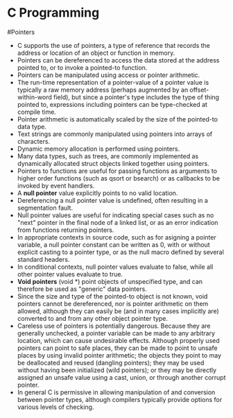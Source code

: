 # C Programming


#Pointers
- C supports the use of pointers, a type of reference that records the address or location of an object or function in
memory.
- Pointers can be dereferenced to access the data stored at the address pointed to, or to invoke a pointed-to function.
- Pointers can be manipulated using access or pointer arithmetic.
- The run-time representation of a pointer-value of a pointer value is typically a raw memory address (perhaps augmented by
an offset-within-word field), but since a pointer's type includes the type of thing pointed to, expressions including 
pointers can be type-checked at compile time.
- Pointer arithmetic is automatically scaled by the size of the pointed-to data type.
- Text strings are commonly manipulated using pointers into arrays of characters.
- Dynamic memory allocation is performed using pointers.
- Many data types, such as trees, are commonly implemented as dynamically allocated struct objects linked together 
using pointers.
- Pointers to functions are useful for passing functions as arguments to higher order functions (such as qsort or bsearch)
or as callbacks to be invoked by event handlers.
- A <b>null pointer</b> value explicitly points to no valid location. 
- Dereferencing a null pointer value is undefined, often resulting in a segmentation fault.
- Null pointer values are useful for indicating special cases such as no "next" pointer in the final node of a linked list,
or as an error indication from functions returning pointers.
- In appropriate contexts in source code, such as for asigning a pointer variable, a null pointer constant can be written
as 0, with or without explicit casting to a pointer type, or as the null macro defined by several standard headers.
- In conditional contexts, null pointer values evaluate to false, while all other pointer values evaluate to true.
- <b>Void pointers</b> (void *) point objects of unspecified type, and can therefore be used as "generic" data pointers.
- Since the size and type of the pointed-to object is not known, void pointers cannot be dereferenced, nor is pointer arithmetic on them allowed, although they can easily be (and in many cases implicitly are) converted to and from any other object pointer type.
- Careless use of pointers is potentially dangerous. Because they are generally unchecked, a pointer variable can be made to 
any arbitrary location, which can cause undesirable effects. Although properly used pointers can point to safe places, they
can be made to point to unsafe places by using invalid pointer arithmetic; the objects they point to may be deallocated and
reused (dangling pointers); they may be used without having been initialized (wild pointers); or they may be directly 
assigned an unsafe value using a cast, union, or through another corrupt pointer.
- In general C is permissive in allowing manipulation of and conversion between pointer types, although compilers typically 
provide options for various levels of checking.
